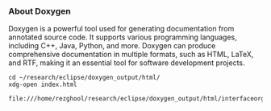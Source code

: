 ### About Doxygen
Doxygen is a powerful tool used for generating documentation from annotated source code. It supports various programming languages, including C++, Java, Python, and more. Doxygen can produce comprehensive documentation in multiple formats, such as HTML, LaTeX, and RTF, making it an essential tool for software development projects.


```
cd ~/research/eclipse/doxygen_output/html/
xdg-open index.html
```

```
file:///home/rezghool/research/eclipse/doxygen_output/html/interfaceorg_1_1eclipse_1_1tracecompass_1_1tmf_1_1core_1_1statesystem_1_1ITmfStateProvider.html
```
